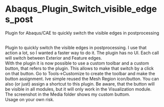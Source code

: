 # Abaqus_Plugin_Switch_visible_edges_post
Plugin for Abaqus/CAE to quickly switch the visible edges in postprocessing

<br>
Plugin to quickly switch the visible edges in postprocessing. I use that action a lot, so I wanted a faster way to do it.
The plugin has no UI. Each call will switch between Exterior and Feature edges.

<br>
With the plugin it is now possible to use a custom toolbar and a custom button, that refers to the plugin.
This allows to make that switch by a click on that button. Go to Tools->Customize to create the toolbar and make the button assignment.
Ive simple reused the Mesh Region icon/button. You can also (or just) assign a shortcut to this plugin.
Be aware, that the button will be visible in all modules, but it will only work in the Visualization module.

<br>
The screenshot in the Media folder shows my custom buttom.

<br>
Usage on your own risk.
